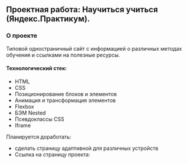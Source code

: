 ## Проектная работа: Научиться учиться (Яндекс.Практикум).
### О проекте
Типовой одностраничный сайт с информацией о различных методах обучения и ссылками на полезные ресурсы.

#### Технологический стек:
* HTML
* СSS
* Позиционирование блоков и элементов
* Анимация и трансформация элементов
* Flexbox
* БЭМ Nested
* Псевдоклассы CSS
* Iframe

Планируется доработать:
 - сделать страницу адаптивной для различных устройств
 - Ссылка на страницу проекта: 
